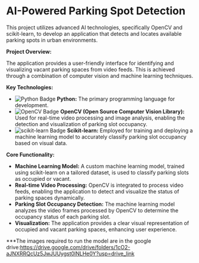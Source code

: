# AI-Powered Parking Spot Detection

This project utilizes advanced AI technologies, specifically OpenCV and scikit-learn, to develop an application that detects and locates available parking spots in urban environments.

**Project Overview:**

The application provides a user-friendly interface for identifying and visualizing vacant parking spaces from video feeds. This is achieved through a combination of computer vision and machine learning techniques.

**Key Technologies:**

* <img src="https://img.shields.io/badge/Python-3776AB?style=for-the-badge&logo=python&logoColor=white" alt="Python Badge"> **Python:** The primary programming language for development.
* <img src="https://img.shields.io/badge/OpenCV-27338E?style=for-the-badge&logo=opencv&logoColor=white" alt="OpenCV Badge"> **OpenCV (Open Source Computer Vision Library):** Used for real-time video processing and image analysis, enabling the detection and visualization of parking slot occupancy.
* <img src="https://img.shields.io/badge/scikit_learn-F7931E?style=for-the-badge&logo=scikit-learn&logoColor=white" alt="scikit-learn Badge"> **Scikit-learn:** Employed for training and deploying a machine learning model to accurately classify parking slot occupancy based on visual data.

**Core Functionality:**

* **Machine Learning Model:** A custom machine learning model, trained using scikit-learn on a tailored dataset, is used to classify parking slots as occupied or vacant.
* **Real-time Video Processing:** OpenCV is integrated to process video feeds, enabling the application to detect and visualize the status of parking spaces dynamically.
* **Parking Slot Occupancy Detection:** The machine learning model analyzes the video frames processed by OpenCV to determine the occupancy status of each parking slot.
* **Visualization:** The application provides a clear visual representation of occupied and vacant parking spaces, enhancing user experience.

***The images required to run the model are in the google drive:https://drive.google.com/drive/folders/1cO2-aJNXRRQcUz5JwJUUygst0lNLHe0Y?usp=drive_link
